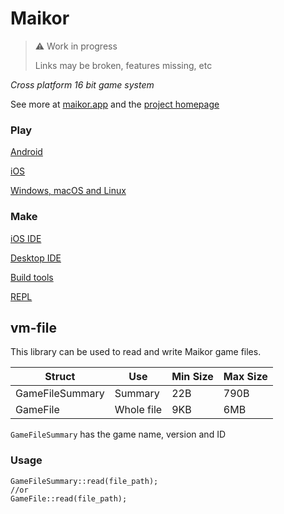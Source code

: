 # Maikor

>⚠️ Work in progress
>
> Links may be broken, features missing, etc

*Cross platform 16 bit game system*

See more at [maikor.app](https://maikor.app) and the [project homepage](https://github.com/MaikorAppPublic)

### Play

[Android](https://github.com/MaikorAppPublic/android-app)

[iOS](https://github.com/MaikorAppPublic/ios-app)

[Windows, macOS and Linux](https://github.com/MaikorAppPublic/desktop-app)

### Make

[iOS IDE](https://github.com/MaikorAppPublic/ios-app)

[Desktop IDE](https://github.com/MaikorAppPublic/desktop-ide)

[Build tools](https://github.com/MaikorAppPublic/build-tools)

[REPL](https://play.vm.maikor.app)
## vm-file

This library can be used to read and write Maikor game files.

| Struct          | Use        | Min Size | Max Size |
|-----------------|------------|----------|----------|
| GameFileSummary | Summary    | 22B      | 790B     |
| GameFile        | Whole file | 9KB      | 6MB      |

`GameFileSummary` has the game name, version and ID

### Usage

```
GameFileSummary::read(file_path);
//or
GameFile::read(file_path);
```